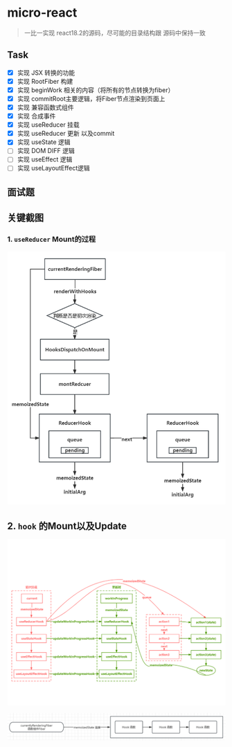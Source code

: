 # micro-react

> 一比一实现 react18.2的源码，尽可能的目录结构跟 源码中保持一致

## Task

- [x] 实现 JSX 转换的功能
- [x] 实现 RootFiber 构建
- [x] 实现 beginWork 相关的内容（将所有的节点转换为fiber）
- [x] 实现 commitRoot主要逻辑，将Fiber节点渲染到页面上
- [x] 实现 兼容函数式组件
- [x] 实现 合成事件
- [x] 实现 useReducer 挂载
- [x] 实现 useReducer 更新 以及commit
- [x] 实现 useState 逻辑
- [ ] 实现 DOM DIFF 逻辑
- [ ] 实现 useEffect 逻辑
- [ ] 实现 useLayoutEffect逻辑

## 面试题


## 关键截图

### 1. `useReducer` Mount的过程

![useReducerMount.png](images%2FuseReducerMount.png)

## 2. `hook` 的Mount以及Update

![hookMountOrUpdate.png](images%2FhookMountOrUpdate.png)

![fiberAndHook.png](images%2FfiberAndHook.png)
